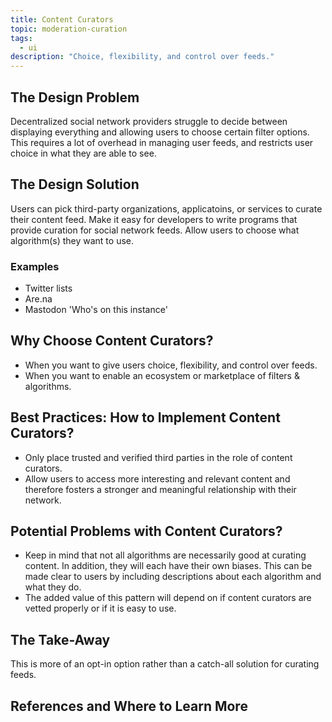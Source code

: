 ```yaml
---
title: Content Curators
topic: moderation-curation
tags:
  - ui
description: "Choice, flexibility, and control over feeds."
---
```


## The Design Problem

Decentralized social network providers struggle to decide between displaying
everything and allowing users to choose certain filter options. This requires a lot of overhead in managing user feeds, and
restricts user choice in what they are able to see.

## The Design Solution

Users can pick third-party organizations, applicatoins, or services to curate
their content feed. Make it easy for developers to write programs that provide
curation for social network feeds. Allow users to choose what algorithm(s) they want to use.

### Examples

- Twitter lists
- Are.na
- Mastodon 'Who's on this instance'

## Why Choose Content Curators?

- When you want to give users choice, flexibility, and control over feeds.
- When you want to enable an ecosystem or marketplace of filters & algorithms.

## Best Practices: How to Implement Content Curators?

- Only place trusted and verified third parties in the role of content curators.
- Allow users to access more interesting and relevant content and therefore
  fosters a stronger and meaningful relationship with their network.

## Potential Problems with Content Curators?

- Keep in mind that not all algorithms are necessarily good
  at curating content. In addition, they will each have their own biases. This can be made clear to users by including descriptions about each algorithm and what they do.
- The added value of this pattern will depend on if content curators are vetted properly or if it is easy to use.

## The Take-Away

This is more of an opt-in option rather than a catch-all solution for curating feeds.

## References and Where to Learn More
